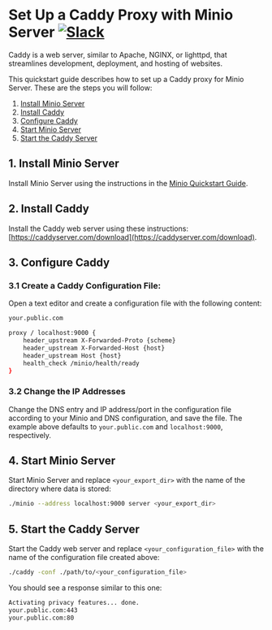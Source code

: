 # Set Up a Caddy Proxy with Minio Server  [![Slack](https://slack.minio.io/slack?type=svg)](https://slack.minio.io)

Caddy is a web server, similar to Apache, NGINX, or lighttpd, that streamlines development, deployment, and hosting of websites.

This quickstart guide describes how to set up a Caddy proxy for Minio Server. These are the steps you will follow:

1. [Install Minio Server](#installminio) 
2. [Install Caddy](#installcaddy) 
3. [Configure Caddy](#configurecaddy) 
4. [Start Minio Server](#startminio) 
5. [Start the Caddy Server](#startcaddy)

## <a name="installminio"></a>1. Install Minio Server

Install Minio Server using the instructions in the [Minio Quickstart Guide](http://docs.minio.io/docs/minio-quickstart-guide).

## <a name="installcaddy"></a>2. Install Caddy

Install the Caddy web server using these instructions: [https://caddyserver.com/download](https://caddyserver.com/download).

## <a name="configurecaddy"></a>3. Configure Caddy
### 3.1 Create a Caddy Configuration File:
Open a text editor and create a configuration file with the following content:

```sh
your.public.com

proxy / localhost:9000 {
    header_upstream X-Forwarded-Proto {scheme}
    header_upstream X-Forwarded-Host {host}
    header_upstream Host {host}
    health_check /minio/health/ready
}
```

### 3.2 Change the IP Addresses
Change the DNS entry and IP address/port in the configuration file according to your Minio and DNS configuration, and save the file. The example above defaults to `your.public.com` and `localhost:9000`, respectively.

## <a name="startminio"></a>4. Start Minio Server
Start Minio Server and replace `<your_export_dir>` with the name of the directory where data is stored:

```sh
./minio --address localhost:9000 server <your_export_dir>
```

## <a name="startcaddy"></a>5. Start the Caddy Server
Start the Caddy web server and replace `<your_configuration_file>` with the name of the configuration file created above:

```sh
./caddy -conf ./path/to/<your_configuration_file>
```

You should see a response similar to this one:

```sh
Activating privacy features... done.
your.public.com:443
your.public.com:80
```

